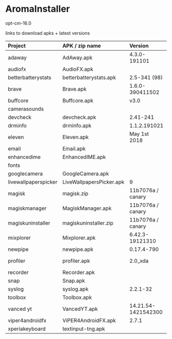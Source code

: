 # AromaInstaller

opt-cm-16.0


links to download apks + latest versions


| Project                 | APK / zip name              | Version               | Link
| :---------------------- | :-------------------------- | :-------------------- | :------------------------------------------------------------------------------------------------ |
| adaway                  | AdAway.apk                  | 4.3.0-191101          | https://androidfilehost.com/?w=files&flid=249276                                                  |
| audiofx                 | AudioFX.apk                 |                       |                                                                                                   |
| betterbatterystats      | betterbatterystats.apk      | 2.5-341 (98)          | install.appcenter.ms                                                                              |
| brave                   | Brave.apk                   | 1.6.0-390411502       | https://www.apkmirror.com/apk/brave-software/brave-browser/                                       |
| buffcore                | Buffcore.apk                | v3.0                  |                                                                                                   |
| camerasounds            |                             |                       |                                                                                                   |
| devcheck                | devcheck.apk                | 2.41-241              | https://www.apkmirror.com/apk/flar2/devcheck-system-info/                                         |
| drminfo                 | drminfo.apk                 | 1.1.2.191021          | https://www.apkmirror.com/apk/android-fung/drm-info-2/                                            |
| eleven                  | Eleven.apk                  | May 1st 2018          | https://androidfilehost.com/?fid=818070582850511218                                               |
| email                   | Email.apk                   |                       |                                                                                                   |
| enhancedime             | EnhancedIME.apk             |                       |                                                                                                   |
| fonts                   |                             |                       |                                                                                                   |
| googlecamera            | GoogleCamera.apk            |                       | https://www.celsoazevedo.com/files/android/google-camera/                                         |
| livewallpaperspicker    | LiveWallpapersPicker.apk    | 9                     | https://www.apkmirror.com/apk/google-inc/live-wallpaper-picker/                                   |
| magisk                  | magisk.zip                  | 11b7076a / canary     | https://github.com/topjohnwu/magisk_files/tree/canary                                             |
| magiskmanager           | MagiskManager.apk           | 11b7076a / canary     | https://github.com/topjohnwu/magisk_files/tree/canary                                             |
| magiskuninstaller       | magiskuninstaller.zip       | 11b7076a / canary     | https://github.com/topjohnwu/magisk_files/tree/canary                                             |
| mixplorer               | Mixplorer.apk               | 6.42.3-19121310       | https://www.apkmirror.com/apk/pishrodevs/mixplorer-hootanparsa/                                   |
| newpipe                 | newpipe.apk                 | 0.17.4-790            | https://www.apkmirror.com/apk/thescrabi/newpipe-github/                                           |
| profiler                | profiler.apk                | 2.0_xda               | https://forum.xda-developers.com/android/apps-games/app-profiler-cpu-gpu-ram-monitoring-t3759672  |
| recorder                | Recorder.apk                |                       |                                                                                                   |
| snap                    | Snap.apk                    |                       |                                                                                                   |
| syslog                  | syslog.apk                  | 2.2.1-32              | https://www.apkmirror.com/apk/scott-warner/syslog/                                                |
| toolbox                 | Toolbox.apk                 |                       |                                                                                                   |
| vanced  yt              | VancedYT.apk                | 14.21.54-1421542300   | https://www.mediafire.com/folder/773e97cz2ezx1/AddFree_Youtube_BackgroundPlay_Enabled             |
| viper4androidfx         | ViPER4AndroidFX.apk         | 2.7.1                 | https://labs.xda-developers.com/store/app/com.pittvandewitt.viperfx                               |
| xperiakeyboard          | textinput-tng.apk           |                       |                                                                                                   |


